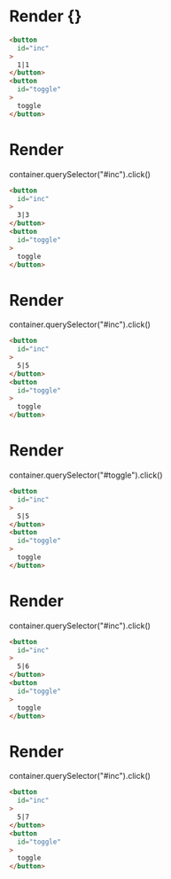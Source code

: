 # Render {}
```html
<button
  id="inc"
>
  1|1
</button>
<button
  id="toggle"
>
  toggle
</button>
```


# Render 
container.querySelector("#inc").click()

```html
<button
  id="inc"
>
  3|3
</button>
<button
  id="toggle"
>
  toggle
</button>
```


# Render 
container.querySelector("#inc").click()

```html
<button
  id="inc"
>
  5|5
</button>
<button
  id="toggle"
>
  toggle
</button>
```


# Render 
container.querySelector("#toggle").click()

```html
<button
  id="inc"
>
  5|5
</button>
<button
  id="toggle"
>
  toggle
</button>
```


# Render 
container.querySelector("#inc").click()

```html
<button
  id="inc"
>
  5|6
</button>
<button
  id="toggle"
>
  toggle
</button>
```


# Render 
container.querySelector("#inc").click()

```html
<button
  id="inc"
>
  5|7
</button>
<button
  id="toggle"
>
  toggle
</button>
```